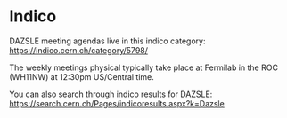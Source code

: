 # Indico

DAZSLE meeting agendas live in this indico category: https://indico.cern.ch/category/5798/

The weekly meetings physical typically take place at Fermilab in the ROC (WH11NW) at 12:30pm US/Central time.

You can also search through indico results for DAZSLE: https://search.cern.ch/Pages/indicoresults.aspx?k=Dazsle

